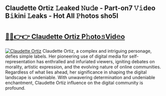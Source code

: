 ## Claudette Ortiz 𝙻eaked 𝙽u𝚍e - Part-on7 𝚅𝚒deo B𝚒kini 𝙻eaks - Hot All 𝙿hotos sho5l

# <h2><a href="http://ld7qn8s.urlbe.top/?page=Claudette+Ortiz">🔗🔗👉👉 Claudette Ortiz P𝚑oto𝚜Vid𝚎o</a></h2>

[![Claudette Ortiz](https://i.imgur.com/eBuTRDB.gif)](http://ld7qn8s.urlbe.top/?page=Claudette+Ortiz)
Claudette Ortiz, a complex and intriguing personage, defies simple labels. Her pioneering use of digital media for self-representation has enthralled and infuriated viewers, igniting debates on morality, artistic expression, and the evolving nature of online communities. Regardless of what lies ahead, her significance in shaping the digital landscape is undeniable. With unwavering determination and undeniable enchantment, Claudette Ortiz influence on the digital community is profound.
